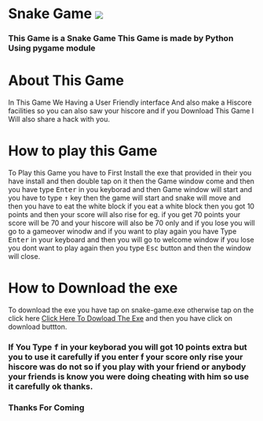 <h1>Snake Game  <img align="center" src="https://forthebadge.com/images/badges/made-with-python.svg"></h1>
	<h3>This Game is a Snake Game This Game is made by Python Using pygame module</h3>
	<h1>About This Game</h1>
	<p>
		In This Game We Having a User Friendly interface And also make a Hiscore facilities so you can also saw your hiscore and if you Download This Game I Will also share a hack with you.
	</p>
	<h1>How to play this Game</h1>
	<p>
		To Play this Game you have to First Install the exe that provided in their you have install and then double tap on it then the Game window come and then you have type <kbd>Enter</kbd> in you keyborad and then Game window will start and you have to type <kbd>&uarr;</kbd> key then the game will start and snake will move and then you have to eat the white block if you eat a white block then you got 10 points and then your score will also rise for eg. if you get 70 points your score will be 70 and your hiscore will also be 70 only and if you lose you will go to a gameover winodw and if you want to play again you have Type <kbd>Enter</kbd> in your keyboard and then you will go to welcome window if you lose you dont want to play again then you type <kbd>Esc</kbd> button and then the window will close.
	</p>
	<h1>How to Download the exe</h1>
	<p>
		To download the exe you have tap on snake-game.exe otherwise tap on the click here <a href="https://github.com/AhamedMuhsin/Snake-Game/blob/master/snake%20game.exe">Click Here To Dowload The Exe</a> and then you have click on download buttton.
	</p>
	<h3>If You Type <kbd>f</kbd> in your keyborad you will got 10 points extra but you to use it carefully if you enter f your score only rise your hiscore was do not so if you play with your friend or anybody your friends is know you were doing cheating with him so use it carefully ok thanks.</h3>
	<h3>Thanks For Coming</h3>
